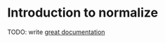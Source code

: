 # Introduction to normalize

TODO: write [great documentation](http://jacobian.org/writing/what-to-write/)
